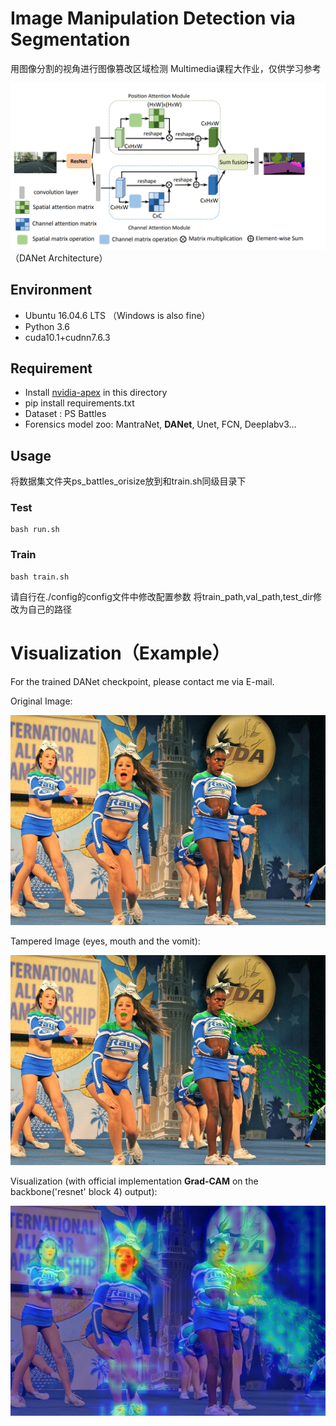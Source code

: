 #  Image Manipulation Detection via Segmentation

用图像分割的视角进行图像篡改区域检测 
Multimedia课程大作业，仅供学习参考

![grad-cam](./Visualization/DANet.png)
（DANet Architecture）
## Environment

+ Ubuntu 16.04.6 LTS （Windows is also fine）
+ Python 3.6
+ cuda10.1+cudnn7.6.3

## Requirement
+ Install [nvidia-apex](https://github.com/NVIDIA/apex) in this directory
+ pip install requirements.txt
+ Dataset : PS Battles
+ Forensics model zoo: MantraNet, **DANet**, Unet, FCN, Deeplabv3...

## Usage
将数据集文件夹ps_battles_orisize放到和train.sh同级目录下
### Test
```
bash run.sh
```

### Train
```
bash train.sh
```

请自行在./config的config文件中修改配置参数
将train_path,val_path,test_dir修改为自己的路径

# Visualization（Example）

For the trained DANet checkpoint, please contact me via E-mail.

Original Image:

![gt](./Visualization/1a0qp3.jpg)

Tampered Image (eyes, mouth and the vomit):

![tampered](./Visualization/1a0qp3_c8t8jtf_0.jpg)

Visualization (with official implementation **Grad-CAM** on the backbone('resnet' block 4) output):

![grad-cam](./Visualization/resent-block4-result.png)
